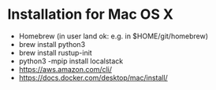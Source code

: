 # Installation for Mac OS X

* Homebrew (in user land ok: e.g. in $HOME/git/homebrew)
* brew install python3
* brew install rustup-init
* python3 -mpip install localstack
* https://aws.amazon.com/cli/
* https://docs.docker.com/desktop/mac/install/

